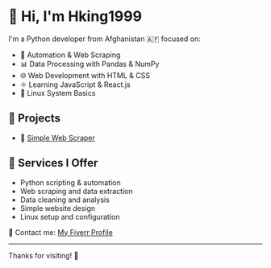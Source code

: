 
# 👋 Hi, I'm Hking1999

I'm a Python developer from Afghanistan 🇦🇫 focused on:
- 🤖 Automation & Web Scraping
- 📊 Data Processing with Pandas & NumPy
- 🌐 Web Development with HTML & CSS
- ⚛️ Learning JavaScript & React.js
- 🐧 Linux System Basics

## 🚀 Projects
- 🔗 [Simple Web Scraper](https://github.com/Hking1999/Hking1999)

## 💼 Services I Offer
- Python scripting & automation
- Web scraping and data extraction
- Data cleaning and analysis
- Simple website design
- Linux setup and configuration

📌 Contact me: [My Fiverr Profile](https://www.fiverr.com/hekmat991)

---

Thanks for visiting! 🙌
